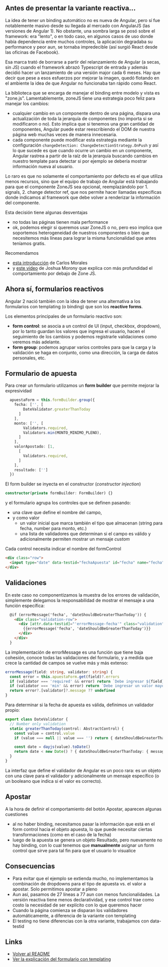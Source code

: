 
## Antes de presentar la variante reactiva...

La idea de tener un binding automático no es nueva de Angular, pero sí fue notablemente masivo desde su llegada al mercado con AngularJS (las versiones de Angular 1). No obstante, una sombra larga se posó sobre el framework: era "lento", o en todo caso, en algunos casos de uso donde había dependencia entre muchos controles, la aplicación degradaba su performance y peor aun, se tornaba impredecible (así surgió React desde las oficinas de Facebook).

Esa marca trató de borrarse a partir del relanzamiento de Angular (a secas, sin JS) cuando el framework abrazó Typescript de entrada y además decidió hacer un lanzamiento de una versión major cada 6 meses. Hay que decir que pese a esos esfuerzos por mejorar la imagen, quedó flotando en el ambiente la idea de que Angular no funcionaba tan rápido como React.

La biblioteca que se encarga de manejar el binding entre modelo y vista es "zone.js". Lamentablemente, zoneJS tiene una estrategia poco feliz para manejar los cambios:

- cualquier cambio en un componente dentro de una página, dispara una actualización de toda la jerarquía de componentes (no importa si se modificaron o no). Esto implica que si tenemos una gran cantidad de componentes, Angular puede estar reescribiendo el DOM de nuestra página web muchas veces de manera innecesaria.
- cada componente puede modificar esta estrategia mediante la configuración `changeDetection: ChangeDetectionStrategy.OnPush` y así lo que sucede es que cuando ocurre un cambio en un componente, Angular rastrea a partir de la raíz de la jerarquía buscando cambios en nuestro template para detectar si por ejemplo se debería mostrar información nueva al usuario. 

Lo raro es que no solamente el comportamiento por defecto es el que utiliza menos recursos, sino que el equipo de trabajo de Angular está trabajando para que el componente ZoneJS sea opcional, reemplazándolo por 1. signals, 2. change detector ref, que nos permite hacer llamadas específicas donde indicamos al framework que debe volver a renderizar la información del componente. 

Esta decisión tiene algunas desventajas

- no todas las páginas tienen mala performance
- ok, podemos elegir si queremos usar ZoneJS o no, pero eso implica que soportemos heterogeneidad de nuestros componentes o bien que necesitemos más líneas para lograr la misma funcionalidad que antes teníamos gratis.


Recomendamos

- [esta introducción](https://www.youtube.com/watch?v=EWtma0v-WzQ) de Carlos Morales
- y [este video](https://www.youtube.com/watch?v=lmrf_gPIOZU) de Joshua Morony que explica con más profundidad el comportamiento por debajo de Zone JS.

## Ahora sí, formularios reactivos

Angular 2 nació también con la idea de tener una alternativa a los formularios con templating (o binding) que son los **reactive forms**.

Los elementos principales de un formulario reactivo son:

- **form control**: se asocia a un control de UI (input, checkbox, dropdown), por lo tanto guardan los valores que ingresa el usuario, hacen el seguimiento de los cambios y podemos registrarle validaciones como veremos más adelante.
- **form group**: podemos agrupar varios controles para que la carga y la validación se haga en conjunto, como una dirección, la carga de datos personales, etc.

## Formulario de apuesta

Para crear un formulario utilizamos un **form builder** que permite mejorar la expresividad

```ts
  apuestaForm = this.formBuilder.group({
    fecha: ['', [
        DateValidator.greaterThanToday
      ]
    ],
    monto: ['', [
        Validators.required,
        Validators.min(MONTO_MINIMO_PLENO),
      ]
    ],
    valorApostado: [1,
      [
        Validators.required,
      ]
    ],
    resultado: ['']
  })
```

El form builder se inyecta en el constructor (_constructor injection_)

```ts
constructor(private formBuilder: FormBuilder) {}
```

y el formulario agrupa los controles que se definen pasando:

- una clave que define el nombre del campo,
- y como valor
  - un valor inicial que marca también el tipo que almacenan (string para fecha, number para monto, etc.)
  - una lista de validadores que determinan si el campo es válido y adicionalmente permiten mostrar un mensaje _custom_

Cada control necesita indicar el nombre del formControl

```html
<div class="row">
  <input type="date" data-testid="fechaApuesta" id="fecha" name="fecha" formControlName="fecha" placeholder="Fecha de apuesta">
</div>
```

## Validaciones

En este caso no componentizamos la muestra de los errores de validación, simplemente delegamos la responsabilidad de mostrar el mensaje a una función específica:

```html
  @if (errorMessage('fecha', 'dateShouldBeGreaterThanToday')) {
    <div class="validation-row">
      <div [attr.data-testid]="'errorMessage-fecha'" class="validation">
        {{errorMessage('fecha', 'dateShouldBeGreaterThanToday')}}
      </div>
    </div>
  }
```

La implementación de errorMessage es una función que tiene baja cohesión, conoce todas las validaciones del formulario, y a medida que crece la cantidad de campos se vuelve más y más extenso:

```ts
errorMessage(field: string, validator: string) {
  const error = this.apuestaForm.get(field)?.errors
  if (validator === 'required' && error) return `Debe ingresar ${field}`
  if (validator === 'min' && error) return `Debe ingresar un valor mayor para ${field}`
  return error?.[validator]?.message ?? undefined
}
```

Para determinar si la fecha de apuesta es válida, definimos un validador propio:

```ts
export class DateValidator {
  // Number only validation
  static greaterThanToday(control: AbstractControl) {
    const value = control.value
    if (value === null || value === '') return { dateShouldBeGreaterThanToday: { message: 'Debe ingresar fecha' } }

    const date = dayjs(value).toDate()
    return date < new Date() ? { dateShouldBeGreaterThanToday: { message: 'Debe ingresar fecha de hoy o futura' } } : null
  }
}
```

La interfaz que define el validador de Angular es un poco rara: es un objeto con una clave para el validador y adicionalmente un mensaje específico (o un booleano que indica si el valor es correcto).

## Apostar

A la hora de definir el comportamiento del botón Apostar, aparecen algunas cuestiones

- al no haber binding, necesitamos pasar la información que está en el form control hacia el objeto apuesta, lo que puede necesitar ciertas transformaciones (como en el caso de la fecha)
- luego de la apuesta se genera un objeto Resultado, pero nuevamente no hay binding, con lo cual tenemos que **manualmente** asignar un form control que sirve para tal fin para que el usuario lo visualice

## Consecuencias

- Para evitar que el ejemplo se extienda mucho, no implementamos la combinación de dropdowns para el tipo de apuesta vs. el valor a apostar. Solo permitimos apostar a pleno
- Aun así, pasamos de 27 líneas a 77 aun con menos funcionalidades. La versión reactiva tiene menos declaratividad, y ese control trae como costo la necesidad de ser explícito con lo que queremos hacer
- Cuando la página comienza se disparan los validadores automáticamente, a diferencia de la variante con templating
- El testing no tiene diferencias con la otra variante, trabajamos con data-testid

## Links

- [Volver al README](../README.md)
- [Ver la explicación del formulario con templating](./templating.md)

